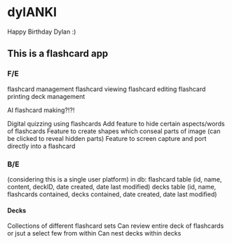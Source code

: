 # dylANKI
Happy Birthday Dylan :)

## This is a flashcard app

### F/E
flashcard management
flashcard viewing
flashcard editing
flashcard printing
deck management

AI flashcard making?!?!

Digital quizzing using flashcards
Add feature to hide certain aspects/words of flashcards
Feature to create shapes which conseal parts of image (can be clicked to reveal hidden parts)
Feature to screen capture and port directly into a flashcard

### B/E 
(considering this is a single user platform)
in db:
	flashcard table (id, name, content, deckID, date created, date last modified)
 	decks table (id, name, flashcards contained, decks contained, date created, date last modified)


#### Decks
Collections of different flashcard sets
Can review entire deck of flashcards or jsut a select few from within
Can nest decks within decks
